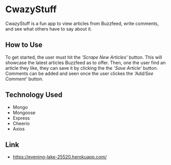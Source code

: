 # CwazyStuff
CwazyStuff is a fun app to view articles from Buzzfeed, write comments, and see what others have to say about it. 

## How to Use
To get started, the user must hit the *'Scrape New Articles'* button. This will showcase the latest articles Buzzfeed as to offer. Then, one the user find an article they like, they can save it by clicking the the *'Save Article'* button. Comments can be added and seen once the user clickes the *'Add/See Comment'* button.

## Technology Used
- Mongo
- Mongoose
- Express
- Cheerio
- Axios 

## Link  
* https://evening-lake-25520.herokuapp.com/